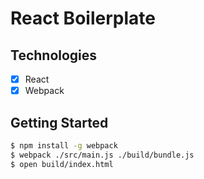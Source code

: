 # React Boilerplate

## Technologies

* [x] React
* [x] Webpack

## Getting Started

```sh
$ npm install -g webpack
$ webpack ./src/main.js ./build/bundle.js
$ open build/index.html
```
